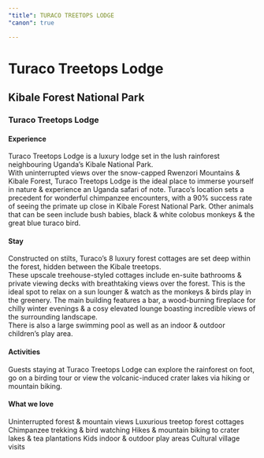 ```yaml
---
"title": TURACO TREETOPS LODGE
"canon": true

---
```


# Turaco Treetops Lodge
## Kibale Forest National Park
### Turaco Treetops Lodge

#### Experience
Turaco Treetops Lodge is a luxury lodge set in the lush rainforest neighbouring Uganda’s Kibale National Park.  
With uninterrupted views over the snow-capped Rwenzori Mountains &amp; Kibale Forest, Turaco Treetops Lodge is the ideal place to immerse yourself in nature &amp; experience an Uganda safari of note.
Turaco’s location sets a precedent for wonderful chimpanzee encounters, with a 90% success rate of seeing the primate up close in Kibale Forest National Park.  Other animals that can be seen include bush babies, black &amp; white colobus monkeys &amp; the great blue turaco bird.

#### Stay
Constructed on stilts, Turaco’s 8 luxury forest cottages are set deep within the forest, hidden between the Kibale treetops.  
These upscale treehouse-styled cottages include en-suite bathrooms &amp; private viewing decks with breathtaking views over the forest.  This is the ideal spot to relax on a sun lounger &amp; watch as the monkeys &amp; birds play in the greenery.
The main building features a bar, a wood-burning fireplace for chilly winter evenings &amp; a cosy elevated lounge boasting incredible views of the surrounding landscape.  
There is also a large swimming pool as well as an indoor &amp; outdoor children’s play area.

#### Activities
Guests staying at Turaco Treetops Lodge can explore the rainforest on foot, go on a birding tour or view the volcanic-induced crater lakes via hiking or mountain biking.


#### What we love
Uninterrupted forest &amp; mountain views
Luxurious treetop forest cottages
Chimpanzee trekking &amp; bird watching
Hikes &amp; mountain biking to crater lakes &amp; tea plantations
Kids indoor &amp; outdoor play areas
Cultural village visits